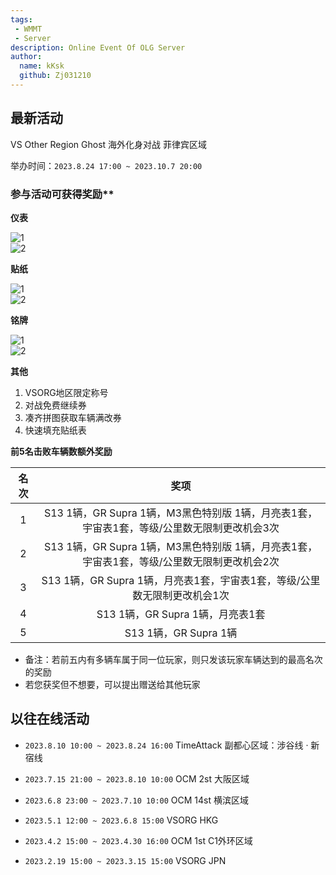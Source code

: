 ```yaml
---
tags: 
 - WMMT
 - Server
description: Online Event Of OLG Server
author:
  name: kKsk
  github: Zj031210
---
```


## 最新活动

VS Other Region Ghost 海外化身对战 菲律宾区域  

举办时间：`2023.8.24 17:00 ~ 2023.10.7 20:00`  

### 参与活动可获得奖励**  

**仪表**  

![1](https://pic.imgdb.cn/item/64e743a9661c6c8e54b8131d.png)  
![2](https://pic.imgdb.cn/item/64e743ba661c6c8e54b817a5.png)  

**贴纸**

![1](https://pic.imgdb.cn/item/64e744b0661c6c8e54b841a2.png)  
![2](https://pic.imgdb.cn/item/64e744b0661c6c8e54b841a8.png)  

**铭牌**

![1](https://pic.imgdb.cn/item/64e744e0661c6c8e54b84731.png)  
![2](https://pic.imgdb.cn/item/64e744e0661c6c8e54b84726.png)

**其他**  

1. VSORG地区限定称号
2. 对战免费继续券
3. 凑齐拼图获取车辆满改券
4. 快速填充贴纸表

**前5名击败车辆数额外奖励**  

<div class="table-wrapper" markdown="block">

| **名次** | **奖项**                                     |
|:------:|:------------------------------------------:|
| 1      | S13 1辆，GR Supra 1辆，M3黑色特别版 1辆，月亮表1套，宇宙表1套，等级/公里数无限制更改机会3次      |
| 2      | S13 1辆，GR Supra 1辆，M3黑色特别版 1辆，月亮表1套，宇宙表1套，等级/公里数无限制更改机会2次 |
| 3      | S13 1辆，GR Supra 1辆，月亮表1套，宇宙表1套，等级/公里数无限制更改机会1次 |
| 4      | S13 1辆，GR Supra 1辆，月亮表1套 |
| 5      | S13 1辆，GR Supra 1辆 |

</div>

- 备注：若前五内有多辆车属于同一位玩家，则只发该玩家车辆达到的最高名次的奖励  
- 若您获奖但不想要，可以提出赠送给其他玩家

## 以往在线活动

- `2023.8.10 10:00 ~ 2023.8.24 16:00` TimeAttack 副都心区域：涉谷线 · 新宿线

- `2023.7.15 21:00 ~ 2023.8.10 10:00` OCM 2st 大阪区域

- `2023.6.8 23:00 ~ 2023.7.10 10:00`  OCM 14st 横滨区域

- `2023.5.1 12:00 ~ 2023.6.8 15:00`  VSORG HKG

- `2023.4.2 15:00 ~ 2023.4.30 16:00`  OCM 1st C1外环区域  

- `2023.2.19 15:00 ~ 2023.3.15 15:00`  VSORG JPN